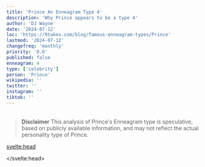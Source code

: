 ```yaml
---
title: 'Prince An Enneagram Type 4'
description: 'Why Prince appears to be a type 4'
author: 'DJ Wayne'
date: '2024-07-12'
loc: 'https://9takes.com/blog/famous-enneagram-types/Prince'
lastmod: '2024-07-12'
changefreq: 'monthly'
priority: '0.6'
published: false
enneagram: 4
type: ['celebrity']
person: 'Prince'
wikipedia: ''
twitter: ''
instagram: ''
tiktok: ''
---
```


<!--
    childhood and upbringing
    first big success
    style habits and quirks that relate to their personality type
    stressful moments in their life and how they handled them
    comfort- moments in their life where they are doing well and killing it
-->
<!-- // keywords:  -->

<script>
	// import  PopCard  from "$lib/components/atoms/PopCard.svelte";
</script>

<div
	style="display: flex;
    justify-content: center;
    margin: 1rem 0;
	"
>
	<!-- <PopCard
		image={`/types/4s/${'Prince'}.webp`}
		enneagramType={4}
		showIcon={false}
		displayText="Prince"
		subtext=""
	/> -->
</div>

> **Disclaimer** This analysis of Prince's Enneagram type is speculative, based on publicly available information, and may not reflect the actual personality type of Prince.

<p class="firstLetter"></p>

<svelte:head>

<script type="application/ld+json">

</script>

</svelte:head>

<style lang="scss"></style>

